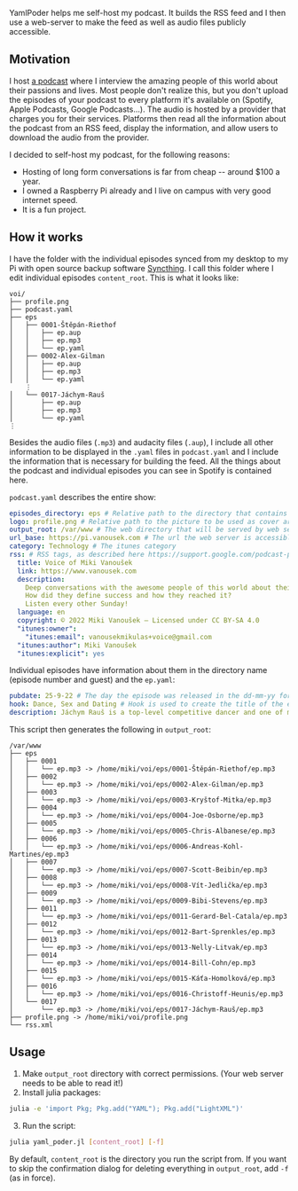 YamlPoder helps me self-host my podcast.
It builds the RSS feed and I then use a web-server to make the feed as well as audio files publicly accessible. 

## Motivation
I host [a podcast](https://www.vanousek.com) where I interview the amazing people of this world about their passions and lives.
Most people don't realize this, but you don't upload the episodes of your podcast to every platform it's available on (Spotify, Apple Podcasts, Google Podcasts...).
The audio is hosted by a provider that charges you for their services.
Platforms then read all the information about the podcast from an RSS feed, display the information, and allow users to download the audio from the provider.

I decided to self-host my podcast, for the following reasons:
- Hosting of long form conversations is far from cheap -- around $100 a year.
- I owned a Raspberry Pi already and I live on campus with very good internet speed.
- It is a fun project.

## How it works
I have the folder with the individual episodes synced from my desktop to my Pi with open source backup software [Syncthing](https://syncthing.net/).
I call this folder where I edit individual episodes `content_root`.
This is what it looks like:
```
voi/
├── profile.png
├── podcast.yaml
├── eps
│   ├── 0001-Štěpán-Riethof
│   │   ├── ep.aup
│   │   ├── ep.mp3
│   │   └── ep.yaml
│   ├── 0002-Alex-Gilman
│   │   ├── ep.aup
│   │   ├── ep.mp3
│   │   └── ep.yaml
    ⋮
│   └── 0017-Jáchym-Rauš
│       ├── ep.aup
│       ├── ep.mp3
│       └── ep.yaml
⋮
```

Besides the audio files (`.mp3`) and audacity files (`.aup`),
I include all other information to be displayed in the `.yaml` files in `podcast.yaml` and I include the information that is necessary for building the feed.
All the things about the podcast and individual episodes you can see in Spotify is contained here.

`podcast.yaml` describes the entire show:
```yaml
episodes_directory: eps # Relative path to the directory that contains all the episodes
logo: profile.png # Relative path to the picture to be used as cover art for the podcast
output_root: /var/www # The web directory that will be served by web server. 
url_base: https://pi.vanousek.com # The url the web server is accessible on.
category: Technology # The itunes category
rss: # RSS tags, as described here https://support.google.com/podcast-publishers/answer/9889544?hl=en
  title: Voice of Miki Vanoušek
  link: https://www.vanousek.com
  description:
    Deep conversations with the awesome people of this world about their passions and lives.
    How did they define success and how they reached it?
    Listen every other Sunday!
  language: en
  copyright: © 2022 Miki Vanoušek – Licensed under CC BY-SA 4.0
  "itunes:owner":
    "itunes:email": vanousekmikulas+voice@gmail.com
  "itunes:author": Miki Vanoušek
  "itunes:explicit": yes
```

Individual episodes have information about them in the directory name (episode number and guest) and the `ep.yaml`:
```yaml
pubdate: 25-9-22 # The day the episode was released in the dd-mm-yy format
hook: Dance, Sex and Dating # Hook is used to create the title of the episode: `#0017 Jáchym Rauš: Dance, Sex and Dating`
description: Jáchym Rauš is a top-level competitive dancer and one of my dearest friends. Enjoy! # Info about this episode.
```

This script then generates the following in `output_root`:
```
/var/www
├── eps
│   ├── 0001
│   │   └── ep.mp3 -> /home/miki/voi/eps/0001-Štěpán-Riethof/ep.mp3
│   ├── 0002
│   │   └── ep.mp3 -> /home/miki/voi/eps/0002-Alex-Gilman/ep.mp3
│   ├── 0003
│   │   └── ep.mp3 -> /home/miki/voi/eps/0003-Kryštof-Mitka/ep.mp3
│   ├── 0004
│   │   └── ep.mp3 -> /home/miki/voi/eps/0004-Joe-Osborne/ep.mp3
│   ├── 0005
│   │   └── ep.mp3 -> /home/miki/voi/eps/0005-Chris-Albanese/ep.mp3
│   ├── 0006
│   │   └── ep.mp3 -> /home/miki/voi/eps/0006-Andreas-Kohl-Martines/ep.mp3
│   ├── 0007
│   │   └── ep.mp3 -> /home/miki/voi/eps/0007-Scott-Beibin/ep.mp3
│   ├── 0008
│   │   └── ep.mp3 -> /home/miki/voi/eps/0008-Vít-Jedlička/ep.mp3
│   ├── 0009
│   │   └── ep.mp3 -> /home/miki/voi/eps/0009-Bibi-Stevens/ep.mp3
│   ├── 0011
│   │   └── ep.mp3 -> /home/miki/voi/eps/0011-Gerard-Bel-Catala/ep.mp3
│   ├── 0012
│   │   └── ep.mp3 -> /home/miki/voi/eps/0012-Bart-Sprenkles/ep.mp3
│   ├── 0013
│   │   └── ep.mp3 -> /home/miki/voi/eps/0013-Nelly-Litvak/ep.mp3
│   ├── 0014
│   │   └── ep.mp3 -> /home/miki/voi/eps/0014-Bill-Cohn/ep.mp3
│   ├── 0015
│   │   └── ep.mp3 -> /home/miki/voi/eps/0015-Káťa-Homolková/ep.mp3
│   ├── 0016
│   │   └── ep.mp3 -> /home/miki/voi/eps/0016-Christoff-Heunis/ep.mp3
│   └── 0017
│       └── ep.mp3 -> /home/miki/voi/eps/0017-Jáchym-Rauš/ep.mp3
├── profile.png -> /home/miki/voi/profile.png
└── rss.xml
```


## Usage

1. Make `output_root` directory with correct permissions. (Your web server needs to be able to read it!)
2. Install julia packages:
```sh
julia -e 'import Pkg; Pkg.add("YAML"); Pkg.add("LightXML")'
```
3. Run the script:
```sh
julia yaml_poder.jl [content_root] [-f]
```
By default, `content_root` is the directory you run the script from.
If you want to skip the confirmation dialog for deleting everything in `output_root`, add `-f` (as in force).
